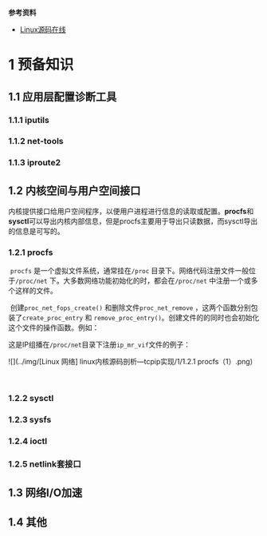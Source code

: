 **参考资料**

- [Linux源码在线](https://elixir.bootlin.com/linux/v5.15.106/source)



# 1 预备知识

## 1.1 应用层配置诊断工具

### 1.1.1 **iputils** 

### 1.1.2 **net-tools**

### 1.1.3 **iproute2**



## 1.2 内核空间与用户空间接口

​	内核提供接口给用户空间程序，以便用户进程进行信息的读取或配置。**procfs**和**sysctl**可以导出内核内部信息，但是procfs主要用于导出只读数据，而sysctl导出的信息是可写的。

### 1.2.1 procfs

​	`procfs` 是一个虚拟文件系统，通常挂在`/proc` 目录下。网络代码注册文件一般位于`/proc/net` 下。大多数网络功能初始化的时，都会在`/proc/net` 中注册一个或多个这样的文件。

​	创建`proc_net_fops_create()` 和删除文件`proc_net_remove` ，这两个函数分别包装了`create_proc_entry` 和 `remove_proc_entry()`。创建文件的的同时也会初始化这个文件的操作函数。例如：

​	这是IP组播在`/proc/net`目录下注册`ip_mr_vif`文件的例子：

![](../img/[Linux 网络] linux内核源码剖析—tcpip实现/1/1.2.1 procfs（1）.png)

​	



### 1.2.2 sysctl

### 1.2.3 sysfs

### 1.2.4 ioctl

### 1.2.5 netlink套接口

## 1.3 网络I/O加速

## 1.4 其他



